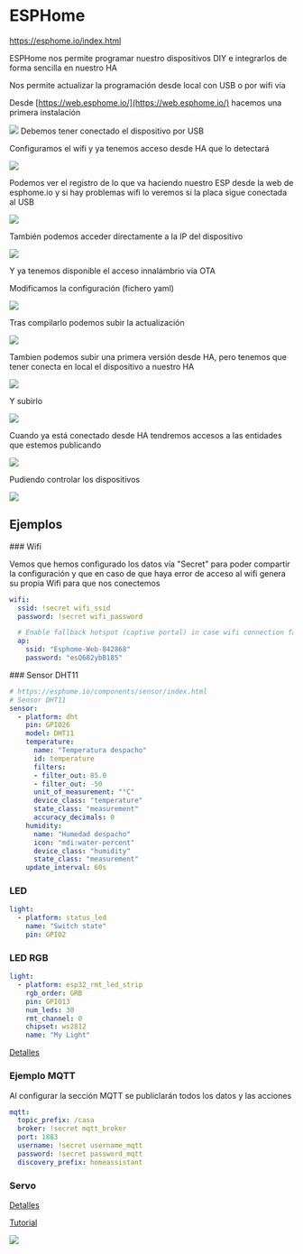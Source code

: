 # ESPHome

https://esphome.io/index.html

ESPHome nos permite programar nuestro dispositivos DIY e integrarlos de forma sencilla en nuestro HA

Nos permite actualizar la programación desde local con USB o por wifi vía

Desde [https://web.esphome.io/](https://web.esphome.io/) hacemos una primera instalación 

![](./images/ESPHome_web.io.png)
Debemos tener conectado el dispositivo por USB

Configuramos el wifi y ya tenemos acceso desde HA que lo detectará

![](./images/ESPHome_detect.png)

Podemos ver el registro de lo que va haciendo nuestro ESP desde la web de esphome.io y si hay problemas wifi lo veremos si la placa sigue conectada al USB

![](./images/ESPHome_problemas_wifi.png)

También podemos acceder directamente a la IP del dispositivo

![](./images/ESPHome_log_ip.png)

Y ya tenemos disponible el acceso innalámbrio via OTA


Modificamos la configuración (fichero yaml) 

![](./images/ESPHome_config_sensor_ligth.png)

Tras compilarlo podemos subir la actualización

![](./images/ESPHome_compiling.png)

Tambien podemos subir una primera versión desde HA, pero tenemos que tener conecta en local el dispositivo a nuestro HA

![](./images/ESPHome_upload.png)

Y subirlo

![](./images/ESPHome_uploading_fromHA.png)

Cuando ya está conectado desde HA tendremos accesos a las entidades que estemos publicando

![](./images/ESPHome_entidades.png)

Pudiendo controlar los dispositivos

![](./images/ESPHome_LED_rgb.png)

## Ejemplos

### Wifi

Vemos que hemos configurado los datos vía "Secret" para poder compartir la configuración y que en caso de que haya error de acceso al wifi genera su propia Wifi para que nos conectemos

```yaml
wifi:
  ssid: !secret wifi_ssid
  password: !secret wifi_password

  # Enable fallback hotspot (captive portal) in case wifi connection fails
  ap:
    ssid: "Esphome-Web-842868"
    password: "esQ682ybB185"
```

### Sensor DHT11

```yaml
# https://esphome.io/components/sensor/index.html
# Sensor DHT11
sensor:
  - platform: dht
    pin: GPIO26
    model: DHT11
    temperature:
      name: "Temperatura despacho"
      id: temperature
      filters:   
      - filter_out: 85.0
      - filter_out: -50
      unit_of_measurement: "°C"
      device_class: "temperature"
      state_class: "measurement"
      accuracy_decimals: 0
    humidity:
      name: "Humedad despacho"
      icon: "mdi:water-percent"
      device_class: "humidity"
      state_class: "measurement"
    update_interval: 60s
```
### LED

```yaml
light:
  - platform: status_led
    name: "Switch state"
    pin: GPIO2
```


### LED RGB

```yaml
light:
  - platform: esp32_rmt_led_strip
    rgb_order: GRB
    pin: GPIO13
    num_leds: 30
    rmt_channel: 0
    chipset: ws2812
    name: "My Light"
```

[Detalles](https://esphome.io/components/light/esp32_rmt_led_strip)

### Ejemplo MQTT

Al configurar la sección MQTT se publiclarán todos los datos y las acciones

```yaml
mqtt:
  topic_prefix: /casa
  broker: !secret mqtt_broker
  port: 1883
  username: !secret username_mqtt
  password: !secret password_mqtt
  discovery_prefix: homeassistant
```



### Servo

[Detalles](https://esphome.io/components/servo.html?highlight=servo)

[Tutorial](https://siytek.com/esphome-servo-example/)



![](./images/ESPHome_mqtt_debug.png)



